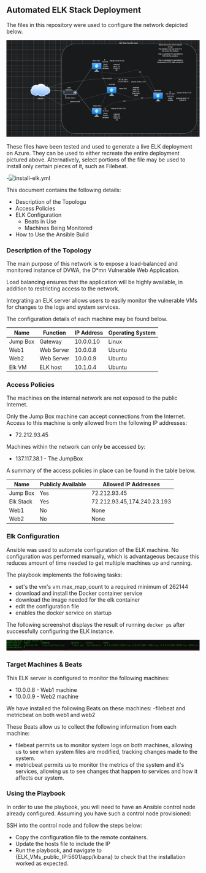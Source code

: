 ## Automated ELK Stack Deployment

The files in this repository were used to configure the network depicted below.

![TODO: Update the path with the name of your diagram](https://github.com/The-Rye-Muffin/ASU-cybersecurity-Cloud-Security/blob/df6f8323814e4307e2cadc75751da9df3a05d46a/images/Azure-cloud-network-diagram.png)

These files have been tested and used to generate a live ELK deployment on Azure. They can be used to either recreate the entire deployment pictured above. Alternatively, select portions of the  file may be used to install only certain pieces of it, such as Filebeat.

  -![install-elk.yml](https://github.com/The-Rye-Muffin/ASU-cybersecurity-Cloud-Security/blob/7c9ec1358ac18096eb4e7d1fb5ed4cf3cd60662d/install-elk.yml)

This document contains the following details:
- Description of the Topologu
- Access Policies
- ELK Configuration
  - Beats in Use
  - Machines Being Monitored
- How to Use the Ansible Build


### Description of the Topology

The main purpose of this network is to expose a load-balanced and monitored instance of DVWA, the D*mn Vulnerable Web Application.

Load balancing ensures that the application will be highly available, in addition to restricting access to the network.


Integrating an ELK server allows users to easily monitor the vulnerable VMs for changes to the logs and system services.


The configuration details of each machine may be found below.

| Name     | Function   | IP Address | Operating System |
|----------|------------|------------|------------------|
| Jump Box | Gateway    | 10.0.0.10  | Linux            |
| Web1     | Web Server | 10.0.0.8   | Ubuntu           |
| Web2     | Web Server | 10.0.0.9   | Ubuntu           |
| Elk VM   | ELK host   | 10.1.0.4   | Ubuntu           |

### Access Policies

The machines on the internal network are not exposed to the public Internet. 

Only the Jump Box machine can accept connections from the Internet. Access to this machine is only allowed from the following IP addresses:
- 72.212.93.45

Machines within the network can only be accessed by:
- 137.117.38.1 - The JumpBox

A summary of the access policies in place can be found in the table below.

| Name      | Publicly Available | Allowed IP Addresses        |
|-----------|--------------------|-----------------------------|
| Jump Box  | Yes                | 72.212.93.45                |
| Elk Stack | Yes                | 72.212.93.45,174.240.23.193 |
| Web1      | No                 | None                        |
| Web2      | No                 | None                        |

### Elk Configuration

Ansible was used to automate configuration of the ELK machine. No configuration was performed manually, which is advantageous because this reduces
amount of time needed to get multiple machines up and running.

The playbook implements the following tasks:
- set's the vm's vm.max_map_count to a required minimum of 262144
- download and install the Docker container service
- download the image needed for the elk container
- edit the configuration file
- enables the docker service on startup

The following screenshot displays the result of running `docker ps` after successfully configuring the ELK instance.

![What the output of running sudo docker PS should look like](https://github.com/The-Rye-Muffin/ASU-cybersecurity-Cloud-Security/blob/18fb1fdb50171d1a4743bed1349027bc03dbc1db/images/Sudo_docker_ps.png)

### Target Machines & Beats
This ELK server is configured to monitor the following machines:
- 10.0.0.8 - Web1 machine
- 10.0.0.9 - Web2 machine

We have installed the following Beats on these machines:
-filebeat and metricbeat on both web1 and web2

These Beats allow us to collect the following information from each machine:

- filebeat permits us to monitor system logs on both machines, allowing us to see when system files are modified, tracking changes made to the system.
- metricbeat permits us to monitor the metrics of the system and it's services, allowing us to see changes that happen to services and how it affects our system.

### Using the Playbook
In order to use the playbook, you will need to have an Ansible control node already configured. Assuming you have such a control node provisioned: 

SSH into the control node and follow the steps below:
- Copy the configuration file to the remote containers.
- Update the hosts file to include the IP
- Run the playbook, and navigate to {ELK_VMs_public_IP:5601/app/kibana} to check that the installation worked as expected.
